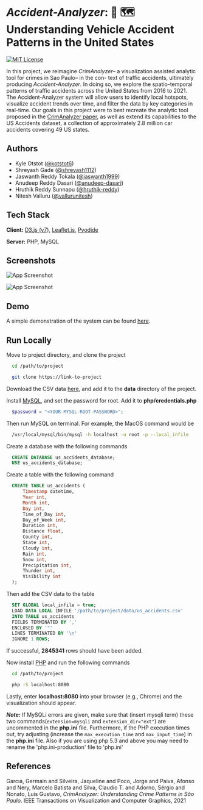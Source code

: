 
# *Accident-Analyzer*: :car: :world_map: Understanding Vehicle Accident Patterns in the United States

[![MIT License](https://img.shields.io/badge/License-MIT-green.svg)](https://choosealicense.com/licenses/mit/)

In this project, we reimagine *CrimAnalyzer*– a visualization
assisted analytic tool for crimes in Sao Paulo– in the con-
text of traffic accidents, ultimately producing *Accident-Analyzer*. In
doing so, we explore the spatio-temporal patterns of traffic
accidents across the United States from 2016 to 2021. The
Accident-Analyzer system will allow users to identify local
hotspots, visualize accident trends over time, and filter the
data by key categories in real-time. Our goals in this project
were to best recreate the analytic tool proposed in the [CrimAnalyzer paper](https://arxiv.org/abs/2010.06517), as well as extend its capabilities to the US
Accidents dataset, a collection of approximately 2.8 million
car accidents covering 49 US states.


## Authors

- Kyle Otstot ([@kotstot6](https://www.github.com/kotstot6))
- Shreyash Gade ([@shreyash1112](https://www.github.com/shreyash1112))
- Jaswanth Reddy Tokala ([@jaswanth1999](https://www.github.com/jaswanth1999))
- Anudeep Reddy Dasari ([@anudeep-dasari](https://www.github.com/anudeep-dasari))
- Hruthik Reddy Sunnapu ([@hruthik-reddy](https://www.github.com/hruthik-reddy))
- Nitesh Valluru ([@vallurunitesh](https://www.github.com/vallurunitesh))


## Tech Stack

**Client:** [D3.js (v7)](https://d3js.org/), [Leaflet.js](https://leafletjs.com/), [Pyodide](https://pyodide.org/en/stable/)

**Server:** PHP, MySQL


## Screenshots

![App Screenshot](https://i.postimg.cc/pXNw8Tzq/screenshot1.png)

![App Screenshot](https://i.postimg.cc/jStBgF8f/screenshot2.png)

## Demo

A simple demonstration of the system can be found [here](https://www.youtube.com/watch?v=2kcoVLqHx9w).


## Run Locally

Move to project directory, and clone the project

```bash
  cd /path/to/project
```

```bash
  git clone https://link-to-project
```

Download the CSV data [here](https://drive.google.com/file/d/1OEi8gVl7sKVRITu0wsKZyh4WtWqH_zDP/view?usp=sharing), and add it to the **data** directory of the project.

Install [MySQL](https://dev.mysql.com/downloads/mysql/), and set the password for root. Add it to **php/credentials.php**

```php
  $password = "<YOUR-MYSQL-ROOT-PASSWORD>";
```

Then run MySQL on terminal. For example, the MacOS command would be

```bash
  /usr/local/mysql/bin/mysql -h localhost -u root -p --local_infile
```

Create a database with the following commands

```sql
  CREATE DATABASE us_accidents_database;
  USE us_accidents_database;
```

Create a table with the following command

```sql
  CREATE TABLE us_accidents (
      Timestamp datetime,
      Year int,
      Month int,
      Day int,
      Time_of_Day int,
      Day_of_Week int,
      Duration int,
      Distance float,
      County int,
      State int,
      Cloudy int,
      Rain int,
      Snow int,
      Precipitation int,
      Thunder int,
      Visibility int
  );
```

Then add the CSV data to the table

```sql
  SET GLOBAL local_infile = true;
  LOAD DATA LOCAL INFILE '/path/to/project/data/us_accidents.csv'
  INTO TABLE us_accidents
  FIELDS TERMINATED BY ','
  ENCLOSED BY '"'
  LINES TERMINATED BY '\n'
  IGNORE 1 ROWS;
```

If successful, **2845341** rows should have been added.

Now install [PHP](https://www.php.net/manual/en/install.php) and run the following commands

```bash
  cd /path/to/project
```

```bash
  php -S localhost:8080
```

Lastly, enter **localhost:8080** into your browser (e.g., Chrome) and the visualization should appear.

***Note:*** If MySQLi errors are given, make sure that (insert mysqli term) these two commands(`extension=mysqli` and `extension_dir="ext"`) are uncommented in the **php.ini** file. Furthermore, if the PHP execution times out, try adjusting (increase the `max_execution_time` and `max_input_time`) in the **php.ini** file. Also if you are using php 5.3 and above you may need to rename the 'php.ini-production' file to 'php.ini'


## References

Garcıa, Germain and Silveira, Jaqueline and Poco, Jorge and Paiva, Afonso and Nery, Marcelo Batista and Silva, Claudio T. and Adorno, Sérgio and Nonato, Luis Gustavo, *CrimAnalyzer: Understanding Crime Patterns in São Paulo*. IEEE Transactions on Visualization and Computer Graphics, 2021

